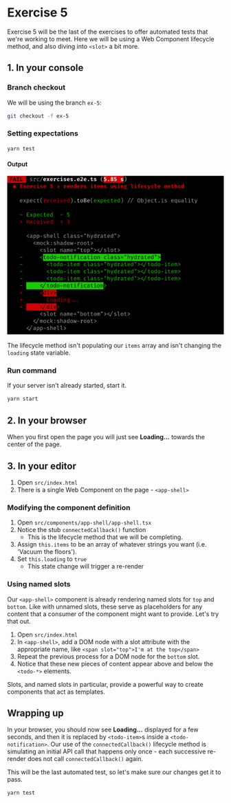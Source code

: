 # Exercise 5

Exercise 5 will be the last of the exercises to offer automated tests that we're working to meet. Here we will be using a Web Component lifecycle method, and also diving into `<slot>` a bit more.

## 1. In your console

### Branch checkout

We will be using the branch `ex-5`:

```bash
git checkout -f ex-5
```

### Setting expectations

```bash
yarn test
```

#### Output

![Exercise 5 output](./img/ex_5_output.png)

The lifecycle method isn't populating our `items` array and isn't changing the `loading` state variable.

### Run command

If your server isn't already started, start it.

```bash
yarn start
```

## 2. In your browser

When you first open the page you will just see **Loading...** towards the center of the page.

## 3. In your editor

1. Open `src/index.html`
1. There is a single Web Component on the page - `<app-shell>`

### Modifying the component definition

1. Open `src/components/app-shell/app-shell.tsx`
1. Notice the stub `connectedCallback()` function
    - This is the lifecycle method that we will be completing.
1. Assign `this.items` to be an array of whatever strings you want (i.e. 'Vacuum the floors').
1. Set `this.loading` to `true`
    - This state change will trigger a re-render

### Using named slots

Our `<app-shell>` component is already rendering named slots for `top` and `bottom`. Like with unnamed slots, these serve as placeholders for any content that a consumer of the component might want to provide. Let's try that out.

1. Open `src/index.html`
1. In `<app-shell>`, add a DOM node with a slot attribute with the appropriate name, like `<span slot="top">I'm at the top</span>`
1. Repeat the previous process for a DOM node for the `bottom` slot.
1. Notice that these new pieces of content appear above and below the `<todo-*>` elements.

Slots, and named slots in particular, provide a powerful way to create components that act as templates.

## Wrapping up

In your browser, you should now see **Loading...** displayed for a few seconds, and then it is replaced by `<todo-item>`s inside a `<todo-notification>`. Our use of the `connectedCallback()` lifecycle method is simulating an initial API call that happens only once - each successive re-render does not call `connectedCallback()` again.

This will be the last automated test, so let's make sure our changes get it to pass.

```bash
yarn test
```

